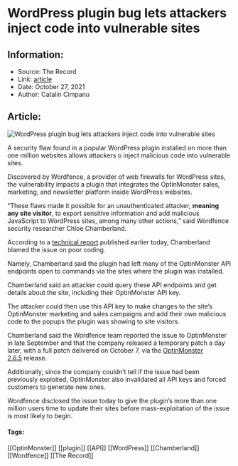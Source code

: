 # WordPress plugin bug lets attackers inject code into vulnerable sites
### 

## Information:
+ Source: The Record
+ Link: [article](https://therecord.media/wordpress-plugin-bug-lets-attackers-inject-code-into-vulnerable-sites/)
+ Date: October 27, 2021
+ Author: Catalin Cimpanu


## Article:
![WordPress plugin bug lets attackers inject code into vulnerable sites](https://therecord.media/wp-content/uploads/2021/10/WordPress.jpg)

A security flaw found in a popular WordPress plugin installed on more than one million websites allows attackers o inject malicious code into vulnerable sites.


Discovered by Wordfence, a provider of web firewalls for WordPress sites, the vulnerability impacts a plugin that integrates the OptinMonster sales, marketing, and newsletter platform inside WordPress websites.


“These flaws made it possible for an unauthenticated attacker, **meaning any site visitor**, to export sensitive information and add malicious JavaScript to WordPress sites, among many other actions,” said Wordfence security researcher Chloe Chamberland.


According to a [technical report](https://www.wordfence.com/blog/2021/10/1000000-sites-affected-by-optinmonster-vulnerabilities/) published earlier today, Chamberland blamed the issue on poor coding.


Namely, Chamberland said the plugin had left many of the OptinMonster API endpoints open to commands via the sites where the plugin was installed.


Chamberland said an attacker could query these API endpoints and get details about the site, including their OptinMonster API key.


The attacker could then use this API key to make changes to the site’s OptinMonster marketing and sales campaigns and add their own malicious code to the popups the plugin was showing to site visitors.


Chamberland said the Wordfence team reported the issue to OptinMonster in late September and that the company released a temporary patch a day later, with a full patch delivered on October 7, via the [OptinMonster 2.6.5](https://wordpress.org/plugins/optinmonster/#developers) release.


Additionally, since the company couldn’t tell if the issue had been previously exploited, OptinMonster also invalidated all API keys and forced customers to generate new ones.


Wordfence disclosed the issue today to give the plugin’s more than one million users time to update their sites before mass-exploitation of the issue is most likely to begin.





#### Tags:
[[OptinMonster]] [[plugin]] [[API]] [[WordPress]] [[Chamberland]] [[Wordfence]] [[The Record]]
